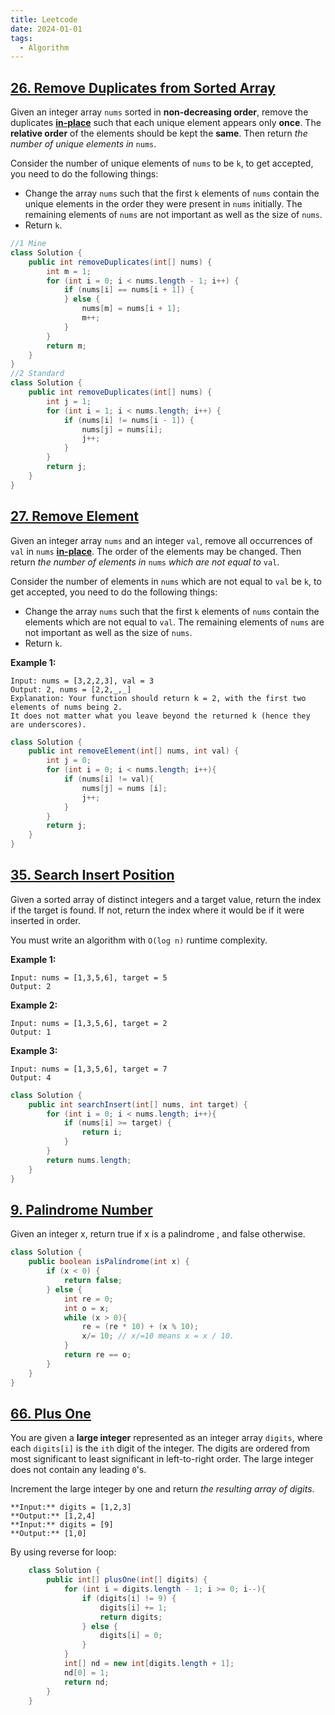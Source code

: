 ```yaml
---
title: Leetcode
date: 2024-01-01
tags:
  - Algorithm
---
```

##  [26. Remove Duplicates from Sorted Array](https://leetcode.com/problems/remove-duplicates-from-sorted-array/)

Given an integer array `nums` sorted in **non-decreasing order**, remove the duplicates [**in-place**](https://en.wikipedia.org/wiki/In-place_algorithm) such that each unique element appears only **once**. The **relative order** of the elements should be kept the **same**. Then return *the number of unique elements in* `nums`.

Consider the number of unique elements of `nums` to be `k`, to get accepted, you need to do the following things:

- Change the array `nums` such that the first `k` elements of `nums` contain the unique elements in the order they were present in `nums` initially. The remaining elements of `nums` are not important as well as the size of `nums`.
- Return `k`.

```java
//1 Mine
class Solution {
    public int removeDuplicates(int[] nums) {
        int m = 1;
        for (int i = 0; i < nums.length - 1; i++) {
            if (nums[i] == nums[i + 1]) {
            } else {
                nums[m] = nums[i + 1];
                m++;
            }
        }
        return m;
    }
}
//2 Standard
class Solution {
    public int removeDuplicates(int[] nums) {
        int j = 1;
        for (int i = 1; i < nums.length; i++) {
            if (nums[i] != nums[i - 1]) {
                nums[j] = nums[i];
                j++;
            }
        }
        return j;
    }
}
```



## [27. Remove Element](https://leetcode.com/problems/remove-element/)

Given an integer array `nums` and an integer `val`, remove all occurrences of `val` in `nums` [**in-place**](https://en.wikipedia.org/wiki/In-place_algorithm). The order of the elements may be changed. Then return *the number of elements in* `nums` *which are not equal to* `val`.

Consider the number of elements in `nums` which are not equal to `val` be `k`, to get accepted, you need to do the following things:

- Change the array `nums` such that the first `k` elements of `nums` contain the elements which are not equal to `val`. The remaining elements of `nums` are not important as well as the size of `nums`.
- Return `k`.

**Example 1:**

```
Input: nums = [3,2,2,3], val = 3
Output: 2, nums = [2,2,_,_]
Explanation: Your function should return k = 2, with the first two elements of nums being 2.
It does not matter what you leave beyond the returned k (hence they are underscores).
```

```java
class Solution {
    public int removeElement(int[] nums, int val) {
        int j = 0;
        for (int i = 0; i < nums.length; i++){
            if (nums[i] != val){
                nums[j] = nums [i];
                j++;
            }
        }
        return j;
    }
}
```

## [35. Search Insert Position](https://leetcode.com/problems/search-insert-position/)

Given a sorted array of distinct integers and a target value, return the index if the target is found. If not, return the index where it would be if it were inserted in order.

You must write an algorithm with `O(log n)` runtime complexity.

**Example 1:**

```
Input: nums = [1,3,5,6], target = 5
Output: 2
```

**Example 2:**

```
Input: nums = [1,3,5,6], target = 2
Output: 1
```

**Example 3:**

```
Input: nums = [1,3,5,6], target = 7
Output: 4
```

```java
class Solution {
    public int searchInsert(int[] nums, int target) {
        for (int i = 0; i < nums.length; i++){
            if (nums[i] >= target) {
                return i;
            }
        }
        return nums.length;
    }
}
```



## [9. Palindrome Number](https://leetcode.com/problems/palindrome-number/)
Given an integer x, return true if x is a palindrome , and false otherwise.

```java
class Solution {
    public boolean isPalindrome(int x) {
        if (x < 0) {
            return false;
        } else {
            int re = 0;
            int o = x;
            while (x > 0){
                re = (re * 10) + (x % 10);
                x/= 10; // x/=10 means x = x / 10.
            }
            return re == o;
        }
    }
}
```

## [66. Plus One](https://leetcode.com/problems/plus-one/)
You are given a **large integer** represented as an integer array `digits`, where each `digits[i]` is the `ith` digit of the integer. The digits are ordered from most significant to least significant in left-to-right order. The large integer does not contain any leading `0`'s.

Increment the large integer by one and return _the resulting array of digits_.

```
**Input:** digits = [1,2,3]
**Output:** [1,2,4]
**Input:** digits = [9]
**Output:** [1,0]
```

By using reverse for loop:

```java
    class Solution {
        public int[] plusOne(int[] digits) {
            for (int i = digits.length - 1; i >= 0; i--){
                if (digits[i] != 9) {
                    digits[i] += 1;
                    return digits;
                } else {
                    digits[i] = 0;
                }
            }
            int[] nd = new int[digits.length + 1];
            nd[0] = 1;
            return nd;
        }
    }
```